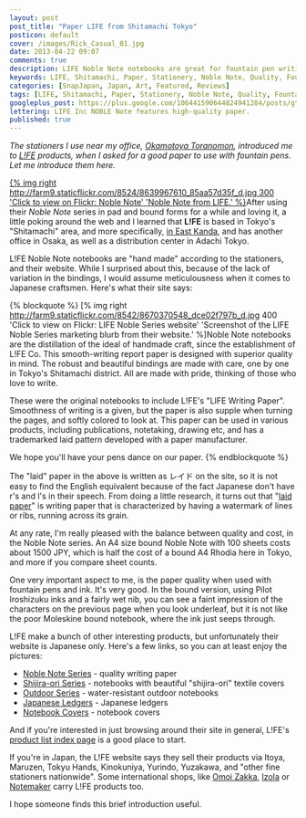 ```yaml
---
layout: post
post_title: "Paper LIFE from Shitamachi Tokyo"
posticon: default
cover: /images/Rick_Casual_01.jpg
date: 2013-04-22 09:07
comments: true
description: LIFE Noble Note notebooks are great for fountain pen writing, by Rick Cogley.
keywords: LIFE, Shitamachi, Paper, Stationery, Noble Note, Quality, Fountain Pen, Ink
categories: [SnapJapan, Japan, Art, Featured, Reviews]
tags: [LIFE, Shitamachi, Paper, Stationery, Noble Note, Quality, Fountain Pen, Ink]
googleplus_post: https://plus.google.com/106441590644824941284/posts/gt84GQtzYRC
lettering: LIFE Inc NOBLE Note features high-quality paper.
published: true
---
```


_The stationers I use near my office, [Okamotoya Toranomon][1], introduced me to [L!FE][2] products, when I asked for a good paper to use with fountain pens. Let me introduce them here._

<!--more-->

[{% img right http://farm9.staticflickr.com/8524/8639967610_85aa57d35f_d.jpg 300 'Click to view on Flickr: Noble Note' 'Noble Note from LIFE.' %}](http://www.flickr.com/photos/rickcogley/8639967610)After using their _Noble Note_ series in pad and bound forms for a while and loving it, a little poking around the web and I learned that __L!FE__ is based in Tokyo's "Shitamachi" area, and more specifically, [in East Kanda](http://goo.gl/maps/tQXI7), and has another office in Osaka, as well as a distribution center in Adachi Tokyo. 

L!FE Noble Note notebooks are "hand made" according to the stationers, and their website. While I surprised about this, because of the lack of variation in the bindings, I would assume meticulousness when it comes to Japanese craftsmen. Here's what their site says: 

{% blockquote %}
[% img right http://farm9.staticflickr.com/8542/8670370548_dce02f797b_d.jpg 400 'Click to view on Flickr: LIFE Noble Series website' 'Screenshot of the LIFE Noble Series marketing blurb from their website.' %]Noble Note notebooks are the distillation of the ideal of handmade craft, since the establishment of L!FE Co. This smooth-writing report paper is designed with superior quality in mind. The robust and beautiful bindings are made with care, one by one in Tokyo's Shitamachi district. All are made with pride, thinking of those who love to write. 

These were the original notebooks to include L!FE's "LIFE Writing Paper". Smoothness of writing is a given, but the paper is also supple when turning the pages, and softly colored to look at. This paper can be used in various products, including publications, notetaking, drawing etc, and has a trademarked laid pattern developed with a paper manufacturer. 
  
We hope you'll have your pens dance on our paper.
{% endblockquote %} 

The "laid" paper in the above is written as レイド on the site, so it is not easy to find the English equivalent because of the fact Japanese don't have r's and l's in their speech. From doing a little research, it turns out that "[laid paper][7]" is writing paper that is characterized by having a watermark of lines or ribs, running across its grain. 

At any rate, I'm really pleased with the balance between quality and cost, in the Noble Note series. An A4 size bound Noble Note with 100 sheets costs about 1500 JPY, which is half the cost of a bound A4 Rhodia here in Tokyo, and more if you compare sheet counts. 

One very important aspect to me, is the paper quality when used with fountain pens and ink. It's very good. In the bound version, using Pilot Iroshizuku inks and a fairly wet nib, you can see a faint impression of the characters on the previous page when you look underleaf, but it is not like the poor Moleskine bound notebook, where the ink just seeps through. 

L!FE make a bunch of other interesting products, but unfortunately their website is Japanese only. Here's a few links, so you can at least enjoy the pictures: 
* [Noble Note Series][8] - quality writing paper
* [Shijira-ori Series][9] - notebooks with beautiful "shijira-ori" textile covers
* [Outdoor Series][10] - water-resistant outdoor notebooks
* [Japanese Ledgers][11] - Japanese ledgers
* [Notebook Covers][12] - notebook covers 

And if you're interested in just browsing around their site in general, L!FE's [product list index page][13] is a good place to start. 

If you're in Japan, the L!FE website says they sell their products via Itoya, Maruzen, Tokyu Hands, Kinokuniya, Yurindo, Yuzakawa, and "other fine stationers nationwide". Some international shops, like [Omoi Zakka][14], [Izola][15] or [Notemaker][16] carry L!FE products too. 

I hope someone finds this brief introduction useful. 

[1]:	http://www.okamotoya.com/ "Okamotoya Toranomon"
[2]:	http://life-st.jp/conts/%25E3%2583%258E%25E3%2583%25BC%25E3%2583%2596%25E3%2583%25AB%25E3%2582%25B7%25E3%2583%25AA%25E3%2583%25BC%25E3%2582%25BA/ "L!FE Noble Note"
[7]:	http://en.wikipedia.org/wiki/Laid_paper "Wikipedia entry for Laid Paper"
[8]:	http://life-st.jp/item/?cat=65 "Noble Series"
[9]:	http://life-st.jp/item/?cat=84 "Shijira-ori Textile Covered Notes"
[10]:	http://life-st.jp/item/?cat=64 "Outdoor water-resistant series notebooks"
[11]:	http://life-st.jp/item/?cat=73 "Japanese Ledgers"
[12]:	http://life-st.jp/item/?cat=51 "Notebook Covers"
[13]:	http://life-st.jp/item/ "List of LIFE products"
[14]:	https://omoionline.com/shop/tag/l!fe/ "Omoi Zakka site"
[15]:	http://www.izola.com/collections/notebooks?page=2 "Izola site"
[16]:	http://notemaker.com/products/life-japanese-paper-notebook-noble-note-a5-grid "Notemaker site"

